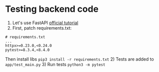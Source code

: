 # Testing backend code
1) Let's use FastAPI [official tutorial](https://fastapi.tiangolo.com/tutorial/testing/#using-testclient)
2) First, patch requirements.txt:
```requirements
# requirements.txt
...
httpx>=0.23.0,<0.24.0
pytest>=8.3.4,<8.4.0
```
Then install libs `pip3 install -r requirements.txt`
2) Tests are added to `app/test_main.py`
3) Run tests `python3 -m pytest`